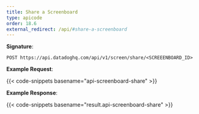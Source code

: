 ```yaml
---
title: Share a Screenboard
type: apicode
order: 18.6
external_redirect: /api/#share-a-screenboard
---
```


**Signature**:

`POST https://api.datadoghq.com/api/v1/screen/share/<SCREEENBOARD_ID>`

**Example Request**:

{{< code-snippets basename="api-screenboard-share" >}}

**Example Response**:

{{< code-snippets basename="result.api-screenboard-share" >}}

